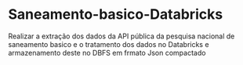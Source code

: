 # Saneamento-basico-Databricks
 Realizar a extração dos dados da API pública da pesquisa nacional de saneamento basico e o tratamento dos dados no Databricks e armazenamento deste no DBFS em frmato Json compactado
